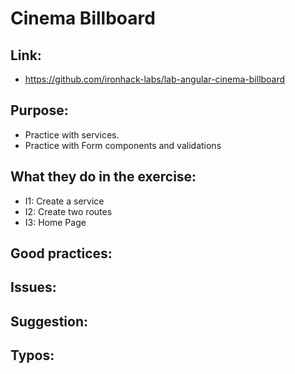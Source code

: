 # Cinema Billboard

## Link:
  - https://github.com/ironhack-labs/lab-angular-cinema-billboard

## Purpose:
  - Practice with services. 
  - Practice with Form components and validations 


## What they do in the exercise:
  - I1: Create a service
  - I2: Create two routes
  - I3: Home Page


## Good practices:
  
## Issues:

## Suggestion:

## Typos:
